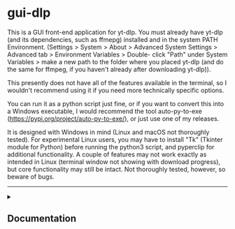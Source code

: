 # gui-dlp

This is a GUI front-end application for yt-dlp. You must already 
have yt-dlp (and its dependencies, such as ffmepg) installed and in 
the system PATH Environment. (Settings > System > About > Advanced 
System Settings > Advanced tab > Environment Variables > Double-
click "Path" under System Variables > make a new path to the folder 
where you placed yt-dlp (and do the same for ffmpeg, if you haven't 
already after downloading yt-dlp)).

This presently does not have all of the features available in the 
terminal, so I wouldn't recommend using it if you need more 
technically specific options.

You can run it as a python script just fine, or if you want to 
convert this into a Windows executable, I would recommend the tool 
auto-py-to-exe (https://pypi.org/project/auto-py-to-exe/), or just
use one of my releases.

It is designed with Windows in mind (Linux and macOS not thoroughly 
tested). For experimental Linux users, you may have to install "Tk"
(Tkinter module for Python) before running the python3 script, and 
pyperclip for additional functionality. A couple of features may not 
work exactly as intended in Linux (terminal window not showing with 
download progress), but core functionality may still be intact. Not 
thoroughly tested, however, so beware of bugs.

--------------------------------------------------------------------

<details>
<summary><h2>Documentation</h2></summary>
<br>
        <h3><u id="1-yt-dlp-options">yt-dlp options</u></h3>
        <p>
            yt-dlp is meant for videos uploaded to a variety of platforms. If you want to download scheduled or active
            YouTube streams, I would recommend ytarchive, but yt-dlp usually works too. ytarchive can begin recording
            from the beginning of the stream, even if started midway though.<br>
            It can be found at <a href="https://github.com/yt-dlp/yt-dlp">https://github.com/yt-dlp/yt-dlp</a>
        </p>
        <br>
        <u id="1-url-for-media-source">URL for media source</u>
        <p>Enter the source URL of the desired video (or channel, or playlist, etc.)</p>
        <br>
        <u id="1-destination">Destination</u>
        <p>Enter the absolute, not relative, path to the folder you wish to download the video to. If Custom Name > Sort
            via Channel is selected, it will place the channel folder here and the downloaded video within it.</p>
        <br>
        <u id="1-custom-name">Custom Name</u>
        <p>
            Provides options to customize the output name of the video from the default of “[title] [video ID]”. If this
            is selected, but the options are left in their default state (Include URL, Date First, and Sort via Channel
            are unchecked and the rename box is empty), the download will not be allowed to proceed. If Custom Name is
            selected, it functionally treats your video title as blank until other customizations are selected.<br>
            This is the order in which these option appear in the final downloaded file name:<br>
            [channel] / [upload date] [title] [video ID].extension
        </p>
        <u style="margin-left: 50px;" id="1-include-id">Include ID</u>
        <p style="margin-left: 50px;">An option which only appears when Custom Name is selected. Adds the video ID to
            the video name itself, after the title, if the video has one. Recommended if using <a
                href="#1-custom-name-box">Custom Name Box</a> in conjunction with <a href="#1-download-list">Download
                List</a>.</p>
        <br>
        <u style="margin-left: 50px;" id="1-date-first">Date First</u>
        <p style="margin-left: 50px;">An option which only appears when Custom Name is selected. Adds the date of upload
            to the beginning of the video title, in YYYYMMDD format.</p>
        <br>
        <u style="margin-left: 50px;" id="1-sort-via-channel">Sort via Channel</u>
        <p style="margin-left: 50px;">An option which only appears when Custom Name is selected. Places the downloaded
            video inside of a folder named after the channel of the video source. Destination would then indicate the
            location of the channel folder not the video itself.</p>
        <br>
        <u style="margin-left: 50px;" id="1-custom-name-box">Custom Name Box</u>
        <p style="margin-left: 50px;">An option which only appears when Custom Name is selected. You can change the
            title of the video itself, replacing the default video title with a title of choice. (Ex, downloading a
            YouTube video titled “Yee” from channel “revergo”, with Custom Name, Include ID, Date First, and Sort via
            Channel selected, and typing “funny video” in the name box will result in a file titled “20120229 funny
            video q6EoRBvdVPQ.webm” within the folder “revergo”.) Do not include the file extension.</p>
        <br>
        <u id="1-use-cookies">Use Cookies</u>
        <p>Cookies allow certain data to be pulled from the browser, such as logins saved to the browser, which can
            allow downloading paywalled content, as long as you could access this data through the browser.</p>
        <u style="margin-left: 50px;" id="1-browser-choices">Browser Choices</u>
        <p style="margin-left: 50px;">This pulls cookies automatically from one of the available browsers. If <a
                href="#1-cookies-file">Cookies File</a> is chosen from these options, it will open the Cookies File box,
            downloading from a cookies file instead of pulling directly from a browser.</p>
        <br>
        <u style="margin-left: 50px;" id="1-cookies-file">Cookies File</u>
        <p style="margin-left: 50px;">This allows you to select a file containing cookies data (text files are typically
            a good choice) in Netscape format. Use the absolute, not relative, path to the file. The EditThisCookie <a
                href="https://www.editthiscookie.com/">https://www.editthiscookie.com/</a> browser extension, for
            example, allows copying your browser cookies to your clipboard (it will have to be configured to use the
            Netscape format), which you can paste into a text file. Said text file can then be used as the cookies file
            for this option.</p>
        <br>
        <u id="1-download-description">Download Description</u>
        <p>This option downloads the description of the video source, if one is available, to a separate file.</p>
        <br>
        <u id="1-download-comments">Download Comments</u>
        <p>This option downloads comments from the video source, if comments are available, to a separate file.</p>
        <br>
        <u id="1-wait-for-video">Wait for Video</u>
        <p>This option can be used when a video has an associated URL and is scheduled to release in the future, but is
            not released yet (ex. YouTube videos having waiting rooms to start). This will continue to check the video
            every 15 seconds by default, but can be adjusted as desired.</p>
        <br>
        <u id="1-embed-thumbnail">Embed Thumbnail</u>
        <p>This option will embed the video thumbnail in the downloaded file itself. Depending on the file format, the
            embedded thumbnail may or may not display on certain operating systems due to not having the proper codecs.
            MP4 is generally reliable in that regard.</p>
        <br>
        <u id="1-write-thumbnail">Write Thumbnail</u>
        <p>This option, in addition to downloading the video itself, writes the thumbnail to a separate file. The three
            file types available to be selected are WEBP, PNG, and JPG; yt-dlp defaults to webp.</p>
        <br>
        <u id="1-audio-only">Audio Only</u>
        <p>This option only downloads the audio of the video source.</p>
        <br>
        <u id="1-skip-video">Skip Video</u>
        <p>This option only downloads other selected attributed, but not the video itself. (Ex. If Download Comments,
            Write Thumbnail, and Skip Video are selected, only the comments and thumbnail would be downloaded, but not
            the video itself.)</p>
        <br>
        <u id="1-download-list">Download List</u>
        <p>This option lets you download multiple videos from a list in an external text file. In the external text
            file, enter one URL per line, and provide the absolute file path to the file in the Download List box.</p>
        <br>
        <u id="1-download-subs">Download Subs</u>
        <p>This will download all available subtitles to an external file, if any are available, which can later be used
            by programs such as VLC to view subtitles in a video.</p>
        <br>
        <u id="1-embed-subs">Embed Subs</u>
        <p>This will embed all available subtitles within the downloaded video itself, rather than downloading them
            separately.</p>
        <br>
        <u id="1-all-formats">All Formats</u>
        <p>This will download all available file types of the available video.</p>
        <br>
        <u id="1-non-highest-quality">Non-highest Quality</u>
        <p>Specify a particular resolution to download at. The available resolutions to download at via yt-dlp are
            2160p, 1440p, 1080p, 720p, 480p, 360p, 240p, and 144p. <a href="#1-audio-only">Audio Only</a> takes
            precedence.</p>
        <br>
        <u id="1-non-default-encoding">Non-default Encoding</u>
        <p>This option allows you to select how the downloaded video should be encoded, and does not filter by if you
            are downloading only audio, audio and video, or any other options, so select carefully. MKV, WEBM, and MP4
            are the most commonly used options, so limit yourself to these if you are uncertain as to which formats you
            may want for videos. For Audio Only downloads, try M4A, MP4, or WAV.</p>
        <br>
        <u id="1-hide-terminal">Hide Terminal</u>
        <p>By default, when the program is run, a terminal window appears which will show the status and progress of the
            download. It is not generally recommend to check this, as doing so will prevent you from being able to kill
            a non-<a href="#1-monitor-mode">Monitor Mode</a> process if needed, nor see the status of the download.</p>
        <br>
        <u id="1-monitor-mode">Monitor Mode</u>
        <p>Monitor mode in yt-dlp mode is not a command supported with yt-dlp traditionally. The closes thing it has is
            Wait for Video, which allows it to wait on a video waiting room, but it cannot monitor a channel for new
            uploads. GUI-DLP attempts to add this functionality to yt-dlp by continuously running yt-dlp on a particular
            target. If a “/videos” or “/live” tab on YouTube is used instead of an individual video URL, yt-dlp will
            continuously read through each video available for the URL. Which videos will be downloaded can be filtered
            by date using the <a href="#1-start-date">Start Date</a> function. This also works for non-YouTube URLs, so
            long as new videos are shown in the same place and can be read by yt-dlp. This feature can additionally be
            used as a way to simply download all videos after a certain date, if you cancel Monitor Mode after the
            downloads are complete.</p>
        <u style="margin-left: 50px;" id="1-start-date">Start Date</u>
        <p style="margin-left: 50px;">Auto-fills the current date. Used to limit which videos in Monitor Mode will be
            downloaded, and will download anything after the given date. If monitoring a video that is scheduled to
            begin in the future, use the date that the waiting room was created (or before), not the date it is
            scheduled to release.</p>
        <br>
        <u id="1-help">Help</u>
        <p>
            Opens this document if it is detected, or the main GitHub page for GUI-DLP.<br>
            <a
                href="https://github.com/Zeppelins-Forever/gui-dlp/tree/main">https://github.com/Zeppelins-Forever/gui-dlp/tree/main</a>
        </p>
        <br>
        <u id="1-update">Update</u>
        <p>
            Opens the GitHub releases page for GUI-DLP, easily allowing you to download the most current version of this
            program. Auto-updates are not supported.<br>
            <a
                href="https://github.com/Zeppelins-Forever/gui-dlp/releases">https://github.com/Zeppelins-Forever/gui-dlp/releases</a>
        </p>
        <br>
        <h3><u id="2-ytarchive-options">ytarchive options</u></h3>
        <p>
            ytarchive is designed for YouTube specifically, and can only download actively running or scheduled live
            videos, and it downloads from the very beginning, even when starting midway through the stream. For anything
            already uploaded, or if you wish to only download the current moment of a stream and nothing before, use
            yt-dlp.<br>
            It can be found at <a href="https://github.com/Kethsar/ytarchive">https://github.com/Kethsar/ytarchive</a>"
        </p>
        <br>
        <u id="2-url-for-media-source">URL for media source</u>
        <p>See <a href="#1-url-for-media-source">yt-dlp > URL for Media Source</a></p>
        <br>
        <u id="2-destination">Destination</u>
        <p>See <a href="#1-destination">yt-dlp > Destination</a></p>
        <br>
        <u id="2-custom-name">Custom Name</u>
        <p>See <a href="#1-custom-name">yt-dlp > Custom Name</a></p>
        <br>
        <u id="2-cookies-file">Cookies File</u>
        <p>ytarchive does not support <a href="#1-browser-choices">Cookies from Browser</a> like yt-dlp does, so a
            cookies file must be used.</p>
        <br>
        <u id="2-download-description">Download Description</u>
        <p>See <a href="#1-download-description">yt-dlp > Download Description</a></p>
        <br>
        <u id="2-wait-for-video">Wait for Video</u>
        <p>yt-dlp and ytarchive have slightly different methods for waiting for a video to start, which is why ytarchve
            has more waiting options available in GUI-DLP. The Wait for Video option causes ytarchive to wait for the
            time which the video is scheduled to start before checking again. May not catch if the scheduled start time
            is moved forward.</p>
        <u style="margin-left: 50px;" id="2-check-more-often">Check more often</u>
        <p style="margin-left: 50px;">Rather than only waiting for the time the video is scheduled to start, it will
            repeatedly poll the time until the video starts, the time between checks being however many seconds are
            selected.</p>
        <br>
        <u id="2-write-thumbnail">Write Thumbnail</u>
        <p>See <a href="#1-write-thumbnail">yt-dlp > Write Thumbnail</a>, but without the option for choosing the
            written thumbnail format.</p>
        <br>
        <u id="2-embed-thumbnail">Embed Thumbnail</u>
        <p>See <a href="#1-embed-thumbnail">yt-dlp > Embed Thumbnail</a></p>
        <br>
        <u id="2-audio-only">Audio Only</u>
        <p>See <a href="#1-audio-only">yt-dlp > Audio Only</a></p>
        <br>
        <u id="2-non-highest-quality">Non-highest Quality</u>
        <p>Different qualities available through ytarchive that aren’t available through yt-dlp. All options available
            are 2160p60, 2160p, 1440p60, 1440p, 1080p60, 1080p, 720p60, 720p, 480p, 360p, 240p, 144p. <a
                href="#2-audio-only">Audio Only</a> takes precedence over any quality chosen.</p>
        <br>
        <u id="2-encode-as-mkv">Encode as MKV</u>
        <p>ytarchive has fewer video encoding options than yt-dlp. By default, it downloads all videos as MP4, but this
            option will make it use MKV instead.</p>
        <br>
        <u id="2-separate-audio">Separate Audio</u>
        <p>Saves a copy of the audio to a separate file along with the full download.</p>
        <br>
        <u id="2-hide-terminal">Hide Terminal</u>
        <p>See <a href="#1-hide-terminal">yt-dlp > Hide Terminal</a></p>
        <br>
        <u id="2-monitor-mode">Monitor Mode</u>
        <p>Different than <a href="#1-monitor-mode">yt-dlp Monitor Mode</a>, ytarchive has a built in option to monitor
            YouTube channels. While GUI-DLP’s yt-dlp monitor mode can potentially work on a wider range of video
            sources, it is less reliable. If you want to monitor a YouTube channel, though, ytarchive Monitor Mode is
            highly recommended over yt-dlp. It must use a “/videos” or “/streams” tab, otherwise it will not work.</p>
        <br>
        <u id="2-help">Help</u>
        <p>See <a href="#1-help">yt-dlp > help</a></p>
        <br>
        <u id="2-update">Update</u>
        <p>See <a href="#1-update">yt-dlp > update</a></p>
</details>
